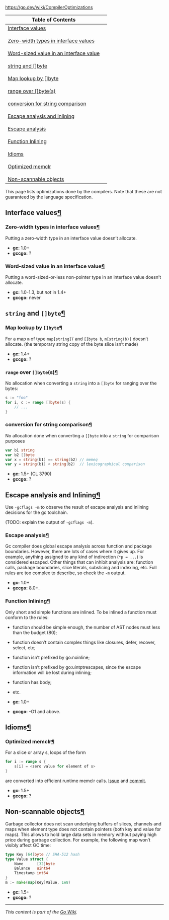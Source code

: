 https://go.dev/wiki/CompilerOptimizations

|Table of Contents|   |
|---|---|
|[Interface values](https://go.dev/wiki/CompilerOptimizations#interface-values)<br><br>[Zero-width types in interface values](https://go.dev/wiki/CompilerOptimizations#zero-width-types-in-interface-values)<br><br>[Word-sized value in an interface value](https://go.dev/wiki/CompilerOptimizations#word-sized-value-in-an-interface-value)<br><br>[string and []byte](https://go.dev/wiki/CompilerOptimizations#string-and-byte)<br><br>[Map lookup by []byte](https://go.dev/wiki/CompilerOptimizations#map-lookup-by-byte)<br><br>[range over []byte(s)](https://go.dev/wiki/CompilerOptimizations#range-over-bytes)<br><br>[conversion for string comparison](https://go.dev/wiki/CompilerOptimizations#conversion-for-string-comparison)<br><br>[Escape analysis and Inlining](https://go.dev/wiki/CompilerOptimizations#escape-analysis-and-inlining)<br><br>[Escape analysis](https://go.dev/wiki/CompilerOptimizations#escape-analysis)<br><br>[Function Inlining](https://go.dev/wiki/CompilerOptimizations#function-inlining)<br><br>[Idioms](https://go.dev/wiki/CompilerOptimizations#idioms)<br><br>[Optimized memclr](https://go.dev/wiki/CompilerOptimizations#optimized-memclr)<br><br>[Non-scannable objects](https://go.dev/wiki/CompilerOptimizations#non-scannable-objects)||

This page lists optimizations done by the compilers. Note that these are not guaranteed by the language specification.

## Interface values[¶](https://go.dev/wiki/CompilerOptimizations#interface-values)

### Zero-width types in interface values[¶](https://go.dev/wiki/CompilerOptimizations#zero-width-types-in-interface-values)

Putting a zero-width type in an interface value doesn’t allocate.

- **gc:** 1.0+
- **gccgo:** ?

### Word-sized value in an interface value[¶](https://go.dev/wiki/CompilerOptimizations#word-sized-value-in-an-interface-value)

Putting a word-sized-or-less non-pointer type in an interface value doesn’t allocate.

- **gc:** 1.0-1.3, but _not_ in 1.4+
- **gccgo:** never

## `string` and `[]byte`[¶](https://go.dev/wiki/CompilerOptimizations#string-and-byte)

### Map lookup by `[]byte`[¶](https://go.dev/wiki/CompilerOptimizations#map-lookup-by-byte)

For a map `m` of type `map[string]T` and `[]byte b`, `m[string(b)]` doesn’t allocate. (the temporary string copy of the byte slice isn’t made)

- **gc:** 1.4+
- **gccgo:** ?

### `range` over `[]byte`(s)[¶](https://go.dev/wiki/CompilerOptimizations#range-over-bytes)

No allocation when converting a `string` into a `[]byte` for ranging over the bytes:

```go
s := "foo"
for i, c := range []byte(s) {
    // ...
}
```

### conversion for string comparison[¶](https://go.dev/wiki/CompilerOptimizations#conversion-for-string-comparison)

No allocation done when converting a `[]byte` into a `string` for comparison purposes

```go
var b1 string
var b2 []byte
var x = string(b1) == string(b2) // memeq
var y = string(b1) < string(b2)  // lexicographical comparison
```

- **gc:** 1.5+ (CL 3790)
- **gccgo:** ?

## Escape analysis and Inlining[¶](https://go.dev/wiki/CompilerOptimizations#escape-analysis-and-inlining)

Use `-gcflags -m` to observe the result of escape analysis and inlining decisions for the gc toolchain.

(TODO: explain the output of `-gcflags -m`).

### Escape analysis[¶](https://go.dev/wiki/CompilerOptimizations#escape-analysis)

Gc compiler does global escape analysis across function and package boundaries. However, there are lots of cases where it gives up. For example, anything assigned to any kind of indirection (`*p = ...`) is considered escaped. Other things that can inhibit analysis are: function calls, package boundaries, slice literals, subslicing and indexing, etc. Full rules are too complex to describe, so check the `-m` output.

- **gc:** 1.0+
- **gccgo:** 8.0+.

### Function Inlining[¶](https://go.dev/wiki/CompilerOptimizations#function-inlining)

Only short and simple functions are inlined. To be inlined a function must conform to the rules:

- function should be simple enough, the number of AST nodes must less than the budget (80);
- function doesn’t contain complex things like closures, defer, recover, select, etc;
- function isn’t prefixed by go:noinline;
- function isn’t prefixed by go:uintptrescapes, since the escape information will be lost during inlining;
- function has body;
- etc.

- **gc:** 1.0+
- **gccgo:** -O1 and above.

## Idioms[¶](https://go.dev/wiki/CompilerOptimizations#idioms)

### Optimized memclr[¶](https://go.dev/wiki/CompilerOptimizations#optimized-memclr)

For a slice or array s, loops of the form

```go
for i := range s {
    s[i] = <zero value for element of s>
}
```

are converted into efficient runtime memclr calls. [Issue](https://github.com/golang/go/issues/5373) and [commit](https://go.dev/change/f03c9202c43e0abb130669852082117ca50aa9b1).

- **gc:** 1.5+
- **gccgo:** ?

## Non-scannable objects[¶](https://go.dev/wiki/CompilerOptimizations#non-scannable-objects)

Garbage collector does not scan underlying buffers of slices, channels and maps when element type does not contain pointers (both key and value for maps). This allows to hold large data sets in memory without paying high price during garbage collection. For example, the following map won’t visibly affect GC time:

```go
type Key [64]byte // SHA-512 hash
type Value struct {
    Name      [32]byte
    Balance   uint64
    Timestamp int64
}
m := make(map[Key]Value, 1e8)
```

- **gc:** 1.5+
- **gccgo:** ?

---

_This content is part of the [Go Wiki](https://go.dev/wiki/)._